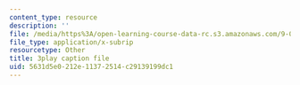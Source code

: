 ```yaml
---
content_type: resource
description: ''
file: /media/https%3A/open-learning-course-data-rc.s3.amazonaws.com/9-00sc-introduction-to-psychology-fall-2011/5631d5e0212e11372514c29139199dc1_SFPPw6sDHEI.srt
file_type: application/x-subrip
resourcetype: Other
title: 3play caption file
uid: 5631d5e0-212e-1137-2514-c29139199dc1
---
```

